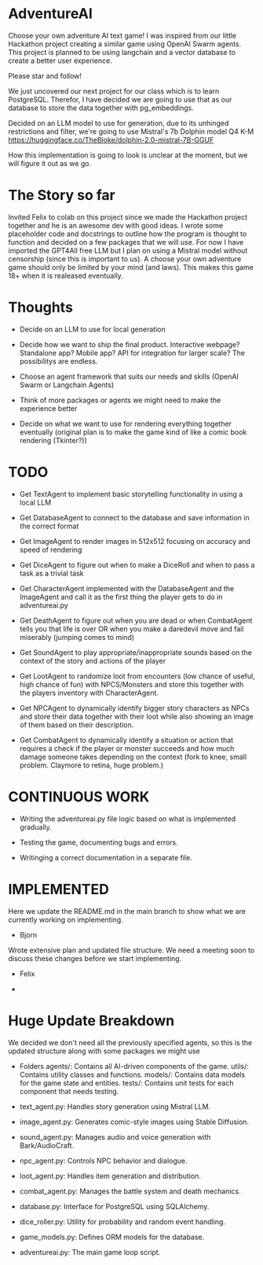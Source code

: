 # AdventureAI
Choose your own adventure AI text game! I was inspired from our little Hackathon project creating a similar game using OpenAI Swarm agents.
This project is planned to be using langchain and a vector database to create a better user experience.

Please star and follow!

We just uncovered our next project for our class which is to learn PostgreSQL. Therefor, I have decided we are going to use that as our database to store the data together with pg_embeddings.

Decided on an LLM model to use for generation, due to its unhinged restrictions and filter, we're going to use Mistral's 7b Dolphin model Q4 K-M
https://huggingface.co/TheBloke/dolphin-2.0-mistral-7B-GGUF

How this implementation is going to look is unclear at the moment, but we will figure it out as we go.

# The Story so far

Invited Felix to colab on this project since we made the Hackathon project together and he is an awesome dev with good ideas. I wrote some placeholder code and docstrings to outline how the program is thought to function and decided on a few packages that we will use. For now I have imported the GPT4All free LLM but I plan on using a Mistral model without censorship (since this is important to us). A choose your own adventure game should only be limited by your mind (and laws). This makes this game 18+ when it is realeased eventually. 

# Thoughts

* Decide on an LLM to use for local generation

* Decide how we want to ship the final product. Interactive webpage? Standalone app? Mobile app? API for integration for larger scale? The possibilitys are endless.

* Choose an agent framework that suits our needs and skills (OpenAI Swarm or Langchain Agents)

* Think of more packages or agents we might need to make the experience better

* Decide on what we want to use for rendering everything together eventually (original plan is to make the game kind of like a comic book rendering (Tkinter?))

# TODO

* Get TextAgent to implement basic storytelling functionality in using a local LLM

* Get DatabaseAgent to connect to the database and save information in the correct format

* Get ImageAgent to render images in 512x512 focusing on accuracy and speed of rendering

* Get DiceAgent to figure out when to make a DiceRoll and when to pass a task as a trivial task

* Get CharacterAgent implemented with the DatabaseAgent and the ImageAgent and call it as the first thing the player gets to do in adventureai.py

* Get DeathAgent to figure out when you are dead or when CombatAgent tells you that life is over OR when you make a daredevil move and fail miserably (jumping comes to mind)

* Get SoundAgent to play appropriate/inappropriate sounds based on the context of the story and actions of the player

* Get LootAgent to randomize loot from encounters (low chance of useful, high chance of fun) with NPCS/Monsters and store this together with the players inventory with CharacterAgent.

* Get NPCAgent to dynamically identify bigger story characters as NPCs and store their data together with their loot while also showing an image of them based on their description.

* Get CombatAgent to dynamically identify a situation or action that requires a check if the player or monster succeeds and how much damage someone takes depending on the context (fork to knee, small problem. Claymore to retina, huge problem.)

# CONTINUOUS WORK

* Writing the adventureai.py file logic based on what is implemented gradually.

* Testing the game, documenting bugs and errors.

* Writinging a correct documentation in a separate file.

# IMPLEMENTED

Here we update the README.md in the main branch to show what we are currently working on implementing.

* Bjorn

Wrote extensive plan and updated file structure. We need a meeting soon to discuss these changes before we start implementing.

* Felix
- 

# Huge Update Breakdown

We decided we don't need all the previously specified agents, so this is the updated structure along with some packages we might use

* Folders
agents/: Contains all AI-driven components of the game.
utils/: Contains utility classes and functions.
models/: Contains data models for the game state and entities.
tests/: Contains unit tests for each component that needs testing.

* text_agent.py: Handles story generation using Mistral LLM.
* image_agent.py: Generates comic-style images using Stable Diffusion.
* sound_agent.py: Manages audio and voice generation with Bark/AudioCraft.
* npc_agent.py: Controls NPC behavior and dialogue.
* loot_agent.py: Handles item generation and distribution.
* combat_agent.py: Manages the battle system and death mechanics.
* database.py: Interface for PostgreSQL using SQLAlchemy.
* dice_roller.py: Utility for probability and random event handling.
* game_models.py: Defines ORM models for the database.
* adventureai.py: The main game loop script.